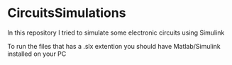 # CircuitsSimulations
In this repository I tried to simulate some electronic circuits using Simulink

To run the files that has a .slx extention you should have Matlab/Simulink installed on your PC


